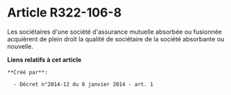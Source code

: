 # Article R322-106-8

Les  sociétaires d'une société d'assurance mutuelle absorbée ou fusionnée  acquièrent de plein droit la qualité de sociétaire
de la société  absorbante ou nouvelle.

**Liens relatifs à cet article**

	**Créé par**:

	  - Décret n°2014-12 du 8 janvier 2014 - art. 1

